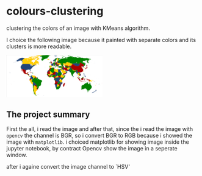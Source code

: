 # colours-clustering
clustering the colors of an image with KMeans algorithm.

I choice the following image because it painted with separate colors and its clusters is more readable.

<img src="Four_color_world_map.png" style="width:50%" />

## The project summary
First the all, i read the image and after that, since the i read the image with `opencv` the channel is BGR, so i convert BGR to RGB because i showed the image with `matplotlib`.
i choiced matplotlib for showing image inside the jupyter notebook, by contract Opencv show the image in a seperate window.

after i againe convert the image channel to `HSV'
